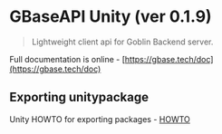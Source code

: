 # GBaseAPI Unity (ver 0.1.9)

>Lightweight client api for Goblin Backend server.

Full documentation is online - [https://gbase.tech/doc](https://gbase.tech/doc)

## Exporting unitypackage

Unity HOWTO for exporting packages - [HOWTO](https://docs.unity3d.com/Manual/HOWTO-exportpackage.html)